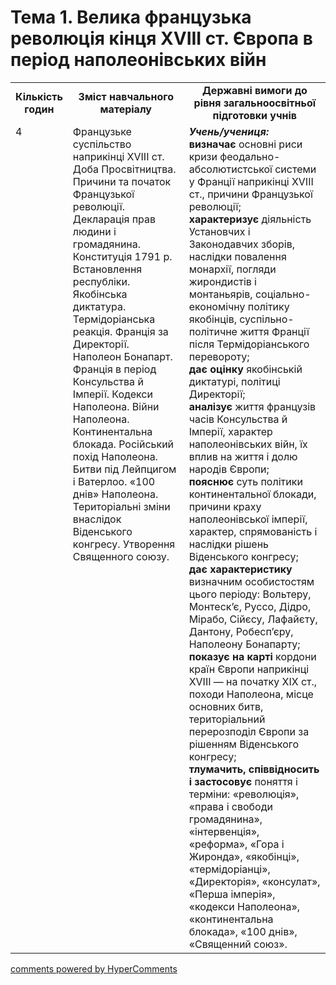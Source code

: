 <div id="hypercomments_widget" class="js-hypercomments-widget invisible"></div>

# Тема 1. Велика французька революція кінця ХVІІІ ст. Європа в період наполеонівських війн

<table>
  <tr>
    <td width="10%" align="center"><b>Кількість годин</b></td>  
    <td width="40%" align="center"><b>Зміст навчального матеріалу</b></td>
    <td width="50%" align="center"><b>Державні вимоги  до рівня загальноосвітньої підготовки учнів</b></td>
  </tr>
  <tr>
<td width="10%" style="vertical-align:top !important;">4</td>
    <td width="40%" style="vertical-align:top !important;">
Французьке суспільство наприкінці ХVІІІ ст. Доба Просвітництва.<br>
Причини та початок Французької революції. Декларація прав людини і громадянина. Конституція 1791 р.<br>
Встановлення республіки. Якобінська диктатура. Термідоріанська реакція. Франція за Директорії. Наполеон Бонапарт.<br>
Франція в період Консульства й Імперії. Кодекси Наполеона. Війни Наполеона. Континентальна блокада. Російський похід Наполеона. Битви під Лейпцигом і Ватерлоо. «100 днів» Наполеона.<br>
Територіальні зміни внаслідок Віденського конгресу. Утворення Священного союзу.
</td>
    <td width="50%" style="vertical-align:top !important;">
<i><b>Учень/учениця:</b></i><br>
<b>визначає</b> основні риси кризи феодально-абсолютистської системи у Франції наприкінці ХVІІІ ст., причини Французької революції;<br>
<b>характеризує</b> діяльність Установчих і Законодавчих зборів, наслідки повалення монархії, погляди жирондистів і монтаньярів, соціально-економічну політику якобінців, суспільно-політичне життя Франції після Термідоріанського перевороту;<br>
<b>дає оцінку</b> якобінській диктатурі, політиці Директорії;<br>
<b>аналізує</b> життя французів часів Консульства й Імперії, характер наполеонівських війн, їх вплив на життя і долю народів Європи;<br>
<b>пояснює</b> суть політики континентальної блокади, причини краху наполеонівської імперії, характер, спрямованість і наслідки рішень Віденського конгресу;<br>
<b>дає характеристику</b> визначним особистостям цього періоду: Вольтеру, Монтеск’є, Руссо, Дідро, Мірабо, Сійєсу, Лафайєту, Дантону, Робесп’єру, Наполеону Бонапарту;<br>
<b>показує на карті</b> кордони країн Європи наприкінці ХVІІІ — на початку ХІХ ст., походи Наполеона, місце основних битв, територіальний перерозподіл Європи за рішенням Віденського конгресу;<br>
<b>тлумачить, співвідносить і застосовує</b> поняття і терміни: «революція», «права і свободи громадянина», «інтервенція», «реформа», «Гора і Жиронда», «якобінці», «термідоріанці», «Директорія», «консулат», «Перша імперія», «кодекси Наполеона», «континентальна блокада», «100 днів», «Священний союз».
</td>
</tr>
</table>

<div class="js-hypercomments-container">
<a href="http://hypercomments.com" class="hc-link" title="comments widget">comments powered by HyperComments</a>
</div>